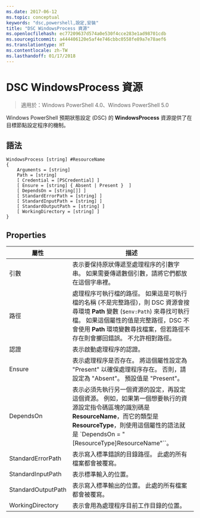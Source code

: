 ```yaml
---
ms.date: 2017-06-12
ms.topic: conceptual
keywords: "dsc,powershell,設定,安裝"
title: "DSC WindowsProcess 資源"
ms.openlocfilehash: ec77209637d574a0e530f4cce283e1ad98701cdb
ms.sourcegitcommit: a444406120e5af4e746cbbc0558fe89a7e78aef6
ms.translationtype: HT
ms.contentlocale: zh-TW
ms.lasthandoff: 01/17/2018
---
```

# <a name="dsc-windowsprocess-resource"></a>DSC WindowsProcess 資源

> 適用於：Windows PowerShell 4.0、Windows PowerShell 5.0

Windows PowerShell 預期狀態設定 (DSC) 的 **WindowsProcess** 資源提供了在目標節點設定程序的機制。

## <a name="syntax"></a>語法

```
WindowsProcess [string] #ResourceName
{
    Arguments = [string]
    Path = [string]
    [ Credential = [PSCredential] ]
    [ Ensure = [string] { Absent | Present }  ]
    [ DependsOn = [string[]] ]
    [ StandardErrorPath = [string] ]
    [ StandardInputPath = [string] ]
    [ StandardOutputPath = [string] ]
    [ WorkingDirectory = [string] ]
}
```

## <a name="properties"></a>Properties
|  屬性  |  描述   | 
|---|---| 
| 引數| 表示要保持原狀傳遞至處理程序的引數字串。 如果需要傳遞數個引數，請將它們都放在這個字串裡。| 
| 路徑| 處理程序可執行檔的路徑。 如果這是可執行檔的名稱 (不是完整路徑)，則 DSC 資源會搜尋環境 **Path** 變數 (`$env:Path`) 來尋找可執行檔。 如果這個屬性的值是完整路徑，DSC 不會使用 **Path** 環境變數尋找檔案，但若路徑不存在則會擲回錯誤。 不允許相對路徑。| 
| 認證| 表示啟動處理程序的認證。| 
| Ensure| 表示處理程序是否存在。 將這個屬性設定為 "Present" 以確保處理程序存在。 否則，請設定為 "Absent"。 預設值是 "Present"。| 
| DependsOn | 表示必須先執行另一個資源的設定，再設定這個資源。 例如，如果第一個想要執行的資源設定指令碼區塊的識別碼是 __ResourceName__，而它的類型是 __ResourceType__，則使用這個屬性的語法就是 `DependsOn = "[ResourceType]ResourceName"``。| 
| StandardErrorPath| 表示寫入標準錯誤的目錄路徑。 此處的所有檔案都會被覆寫。| 
| StandardInputPath| 表示標準輸入的位置。| 
| StandardOutputPath| 表示寫入標準輸出的位置。 此處的所有檔案都會被覆寫。| 
| WorkingDirectory| 表示會用為處理程序目前工作目錄的位置。| 

